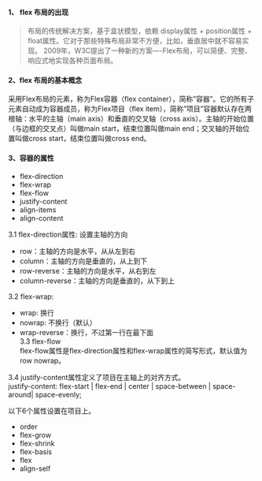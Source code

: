 #### 1、 flex 布局的出现
> 布局的传统解决方案，基于盒状模型，依赖 display属性 + position属性 + float属性。它对于那些特殊布局非常不方便，比如，垂直居中就不容易实现。
> 2009年，W3C提出了一种新的方案—-Flex布局，可以简便、完整、响应式地实现各种页面布局。

#### 2、flex 布局的基本概念
采用Flex布局的元素，称为Flex容器（flex container），简称”容器”。它的所有子元素自动成为容器成员，称为Flex项目（flex item），简称”项目”容器默认存在两根轴：水平的主轴（main axis）和垂直的交叉轴（cross axis）。主轴的开始位置（与边框的交叉点）叫做main start，结束位置叫做main end；交叉轴的开始位置叫做cross start，结束位置叫做cross end。
#### 3、容器的属性

- flex-direction<br />
- flex-wrap<br />
- flex-flow<br />
- justify-content<br />
- align-items<br />
- align-content<br />

3.1 flex-direction属性: 设置主轴的方向

- row：主轴的方向是水平，从从左到右<br />
- column：主轴的方向是垂直的，从上到下<br />
- row-reverse：主轴的方向是水平，从右到左<br />
- column-reverse：主轴的方向是垂直的，从下到上<br />

3.2 flex-wrap:

- wrap: 换行<br />
- nowrap: 不换行（默认）<br />
- wrap-reverse：换行，不过第一行在最下面<br />
3.3 flex-flow <br />flex-flow属性是flex-direction属性和flex-wrap属性的简写形式，默认值为row nowrap。

3.4 justify-content属性定义了项目在主轴上的对齐方式。 <br />justify-content: flex-start | flex-end | center | space-between | space-around| space-evenly;

以下6个属性设置在项目上。

- order<br />
- flex-grow<br />
- flex-shrink<br />
- flex-basis<br />
- flex<br />
- align-self<br />